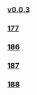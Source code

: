 ### [v0.0.3](https://github.com/littleflute/m60/edit/master/README.md)
### [177](177)
### [186](186)
### [187](187)
### [188](188)
